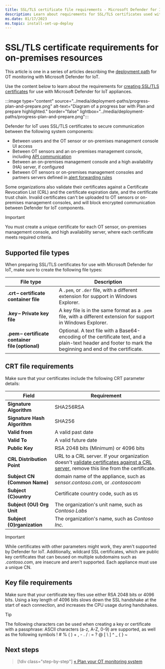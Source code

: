 ```yaml
---
title: SSL/TLS certificate file requirements - Microsoft Defender for IoT
description: Learn about requirements for SSL/TLS certificates used with Microsoft Defender for IOT OT sensors and on-premises management consoles.
ms.date: 01/17/2023
ms.topic: install-set-up-deploy
---
```


# SSL/TLS certificate requirements for on-premises resources

This article is one in a series of articles describing the [deployment path](../ot-deploy/ot-deploy-path.md) for OT monitoring with Microsoft Defender for IoT.

Use the content below to learn about the requirements for [creating SSL/TLS certificates](../ot-deploy/create-ssl-certificates.md) for use with Microsoft Defender for IoT appliances.

:::image type="content" source="../media/deployment-paths/progress-plan-and-prepare.png" alt-text="Diagram of a progress bar with Plan and prepare highlighted." border="false" lightbox="../media/deployment-paths/progress-plan-and-prepare.png":::

Defender for IoT uses SSL/TLS certificates to secure communication between the following system components:

- Between users and the OT sensor or on-premises management console UI access
- Between OT sensors and an on-premises management console, including [API communication](../references-work-with-defender-for-iot-apis.md)
- Between an on-premises management console and a high availability (HA) server, if configured
- Between OT sensors or on-premises management consoles and partners servers defined in [alert forwarding rules](../how-to-forward-alert-information-to-partners.md)

Some organizations also validate their certificates against a Certificate Revocation List (CRL) and the certificate expiration date, and the certificate trust chain. Invalid certificates can't be uploaded to OT sensors or on-premises management consoles, and will block encrypted communication between Defender for IoT components.

> [!IMPORTANT]
> You must create a unique certificate for each OT sensor, on-premises management console, and high availability server, where each certificate meets required criteria.

## Supported file types

When preparing SSL/TLS certificates for use with Microsoft Defender for IoT, make sure to create the following file types:

| File type  | Description  |
|---------|---------|
| **.crt – certificate container file** | A `.pem`, or `.der` file, with a different extension for support in Windows Explorer.|
| **.key – Private key file** | A key file is in the same format as a `.pem` file, with a different extension for support in Windows Explorer.|
| **.pem – certificate container file (optional)** | Optional. A text file with a Base64-encoding of the certificate text, and a plain-text header and footer to mark the beginning and end of the certificate. |

## CRT file requirements

Make sure that your certificates include the following CRT parameter details:

| Field | Requirement |
|---------|---------|
| **Signature Algorithm** | SHA256RSA |
| **Signature Hash Algorithm** | SHA256 |
| **Valid from** | A  valid past date |
| **Valid To** | A valid future date |
| **Public Key** | RSA 2048 bits (Minimum) or 4096 bits |
| **CRL Distribution Point** | URL to a CRL server. If your organization doesn't [validate certificates against a CRL server](../ot-deploy/create-ssl-certificates.md#verify-crl-server-access), remove this line from the certificate. |
| **Subject CN (Common Name)** | domain name of the appliance, such as *sensor.contoso.com*, or *.contosocom* |
| **Subject (C)ountry** | Certificate country code, such as `US` |
| **Subject (OU) Org Unit** | The organization's unit name, such as *Contoso Labs* |
| **Subject (O)rganization** | The organization's name, such as *Contoso Inc.* |

> [!IMPORTANT]
> While certificates with other parameters might work, they aren't supported by Defender for IoT. Additionally, wildcard SSL certificates, which are public key certificates that can beused on multiple subdomains such as *.contoso.com*, are insecure and aren't supported.
> Each appliance must use a unique CN.

## Key file requirements

Make sure that your certificate key files use either RSA 2048 bits or 4096 bits. Using a key length of 4096 bits slows down the SSL handshake at the start of each connection, and increases the CPU usage during handshakes.

> [!TIP]
> The following characters can be used when creating a key or certificate with a passphrase:
> ASCII characters (a-z, A-Z, 0-9) are supported, as well as the following symbols ! #  % ( ) + , - . /  :  =  ?  @  [  \  ]  ^  _  {  }  ~

## Next steps

> [!div class="step-by-step"]
> [« Plan your OT monitoring system](plan-corporate-monitoring.md)

